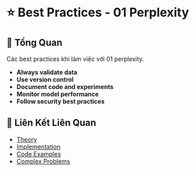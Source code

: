 # ⭐ Best Practices - 01 Perplexity

## 🎯 Tổng Quan

Các best practices khi làm việc với 01 perplexity.

- **Always validate data**
- **Use version control**
- **Document code and experiments**
- **Monitor model performance**
- **Follow security best practices**

## 🔗 Liên Kết Liên Quan

- [Theory](./THEORY_01_perplexity.md)
- [Implementation](./IMPLEMENTATION_01_perplexity.md)
- [Code Examples](./CODE_EXAMPLES_01_perplexity.md)
- [Complex Problems](./COMPLEX_PROBLEMS.md)
